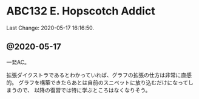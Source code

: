 # ABC132 E. Hopscotch Addict

Last Change: 2020-05-17 16:16:50.

## @2020-05-17

一発AC。

拡張ダイクストラであるとわかっていれば、グラフの拡張の仕方は非常に直感的。
グラフを構築できたらあとは自前のスニペットに放り込むだけになってしまうので、
以降の復習では特に学ぶところはなくなりそう。


